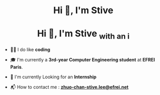 <h1 align="center">Hi 👋, I'm Stive</h1>
<h1 align="center">Hi 👋, I'm Stive <sub>with an i</sub></h1>

- 👨‍💻 I do like **coding**

- 🎓 I'm currently a **3rd-year Computer Engineering student** at **EFREI Paris**.

- 🔭 I'm currently Looking for an **Internship**

- 📬 How to contact me : **zhuo-chan-stive.lee@efrei.net**
